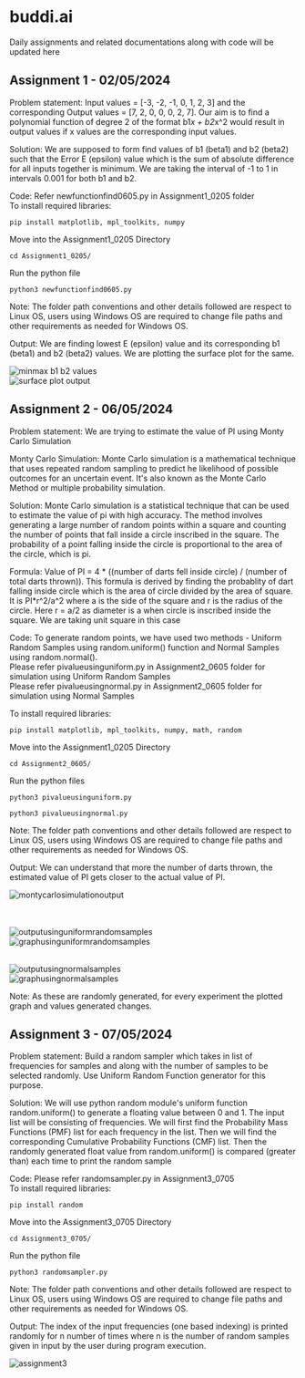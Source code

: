 # buddi.ai
Daily assignments and related documentations along with code will be updated here

## Assignment 1 - 02/05/2024
Problem statement: Input values = [-3, -2, -1, 0, 1, 2, 3] and the corresponding Output values = [7, 2, 0, 0, 0, 2, 7]. Our aim is to find a polynomial function of degree 2 of the format b1*x + b2*x^2 would result in output values if x values are the corresponding input values.<br>

Solution: We are supposed to form find values of b1 (beta1) and b2 (beta2) such that the Error E (epsilon) value which is the sum of absolute difference for all inputs together is minimum. We are taking the interval of -1 to 1 in intervals 0.001 for both b1 and b2.<br>

Code: Refer newfunctionfind0605.py in Assignment1_0205 folder <br>
To install required libraries:
```
pip install matplotlib, mpl_toolkits, numpy
```
Move into the Assignment1_0205 Directory
```
cd Assignment1_0205/
```
Run the python file
```
python3 newfunctionfind0605.py
```
Note: The folder path conventions and other details followed are respect to Linux OS, users using Windows OS are required to change file paths and other requirements as needed for Windows OS. <br>

Output: We are finding lowest E (epsilon) value and its corresponding b1 (beta1) and b2 (beta2) values. We are plotting the surface plot for the same.<br>

![minmax b1 b2 values](<Pictures/assign1output.png>) <br>
![surface plot output](<Pictures/surfaceplot.png>)

## Assignment 2 - 06/05/2024
Problem statement: We are trying to estimate the value of PI using Monty Carlo Simulation <br>

Monty Carlo Simulation: Monte Carlo simulation is a mathematical technique that uses repeated random sampling to predict he likelihood of possible outcomes for an uncertain event. It's also known as the Monte Carlo Method or multiple probability simulation. <br>

Solution: Monte Carlo simulation is a statistical technique that can be used to estimate the value of pi with high accuracy. The method involves generating a large number of random points within a square and counting the number of points that fall inside a circle inscribed in the square. The probability of a point falling inside the circle is proportional to the area of the circle, which is pi. <br>

Formula: Value of PI = 4 * ((number of darts fell inside circle) / (number of total darts thrown)). This formula is derived by finding the probablity of dart falling inside circle which is the area of circle divided by the area of square. It is PI*r^2/a^2 where a is the side of the square and r is the radius of the circle. Here r = a/2 as diameter is a when circle is inscribed inside the square. We are taking unit square in this case<br>

Code: To generate random points, we have used two methods - Uniform Random Samples using random.uniform() function and Normal Samples using random.normal(). <br>
Please refer pivalueusinguniform.py in Assignment2_0605 folder for simulation using Uniform Random Samples<br>
Please refer pivalueusingnormal.py in Assignment2_0605 folder for simulation using Normal Samples<br>

To install required libraries:
```
pip install matplotlib, mpl_toolkits, numpy, math, random
```
Move into the Assignment1_0205 Directory
```
cd Assignment2_0605/
```
Run the python files
```
python3 pivalueusinguniform.py
```
```
python3 pivalueusingnormal.py
```
Note: The folder path conventions and other details followed are respect to Linux OS, users using Windows OS are required to change file paths and other requirements as needed for Windows OS. <br>

Output: We can understand that more the number of darts thrown, the estimated value of PI gets closer to the actual value of PI. <br>

![montycarlosimulationoutput](<Pictures/montycarlospisimulation.png>)<br><br><br>

![outputusinguniformrandomsamples](<Pictures/outputuniformpi.png>)<br>
![graphusinguniformrandomsamples](<Pictures/pivalueusinguniformrandomsamples.png>)<br><br>

![outputusingnormalsamples](<Pictures/outputfornormalsamples.png>)<br>
![graphusingnormalsamples](<Pictures/graphfornormalsamples.png>)<br>

Note: As these are randomly generated, for every experiment the plotted graph and values generated changes.

## Assignment 3 - 07/05/2024
Problem statement: Build a random sampler which takes in list of frequencies for samples and along with the number of samples to be selected randomly. Use Uniform Random Function generator for this purpose. <br>

Solution: We will use python random module's uniform function random.uniform() to generate a floating value between 0 and 1. The input list will be consisting of frequencies. We will first find the Probability Mass Functions (PMF) list for each frequency in the list. Then we will find the corresponding Cumulative Probability Functions (CMF) list. Then the randomly generated float value from random.uniform() is compared (greater than) each time to print the random sample <br>

Code: Please refer randomsampler.py in Assignment3_0705<br>
To install required libraries:
```
pip install random
```
Move into the Assignment3_0705 Directory
```
cd Assignment3_0705/
```
Run the python file
```
python3 randomsampler.py
```
Note: The folder path conventions and other details followed are respect to Linux OS, users using Windows OS are required to change file paths and other requirements as needed for Windows OS. <br>

Output: The index of the input frequencies (one based indexing) is printed randomly for n number of times where n is the number of random samples given in input by the user during program execution.<br>

![assignment3](<Pictures/assignment3.png>)<br>
